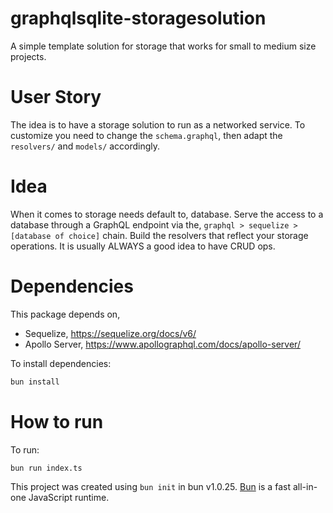 # graphqlsqlite-storagesolution

A simple template solution for storage that works for small to medium size projects.

# User Story

The idea is to have a storage solution to run as a networked service. To customize you need to change the `schema.graphql`, then adapt the `resolvers/` and `models/` accordingly.


# Idea 

When it comes to storage needs default to, database. Serve the access to a database through a GraphQL endpoint via the, `graphql > sequelize > [database of choice]` chain. Build the resolvers that reflect your storage operations. It is usually ALWAYS a good idea to have CRUD ops.

# Dependencies

This package depends on,

- Sequelize, https://sequelize.org/docs/v6/
- Apollo Server, https://www.apollographql.com/docs/apollo-server/

To install dependencies:

```bash
bun install
```

# How to run

To run:

```bash
bun run index.ts
```

This project was created using `bun init` in bun v1.0.25. [Bun](https://bun.sh) is a fast all-in-one JavaScript runtime.
